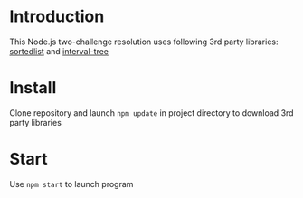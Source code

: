 Introduction
===========
This Node.js two-challenge resolution uses following 3rd party libraries:
[sortedlist](https://github.com/shinout/SortedList) and
[interval-tree](https://github.com/shinout/interval-tree)

Install
=======
Clone repository and launch 
`npm update` in project directory to download 3rd party libraries

Start
========
Use `npm start` to launch program

